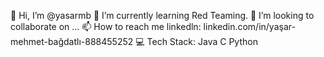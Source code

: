 👋 Hi, I’m @yasarmb
🌱 I’m currently learning Red Teaming. 
💞️ I’m looking to collaborate on …
📫 How to reach me
linkedln: linkedin.com/in/yaşar-mehmet-bağdatlı-888455252
💻 Tech Stack:
Java C Python

